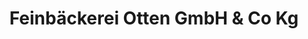 ---
title: "Feinbäckerei Otten GmbH & Co Kg"
url: /erkelenz/feinbaeckerei-otten-gmbh-und-co-kg/
shop: Bäckerei
---